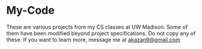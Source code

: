 # My-Code
These are various projects from my CS classes at UW Madison. Some of them have been modified beyond project specifications. Do not copy any of these. If you want to learn more, message me at akazan9@gmail.com
